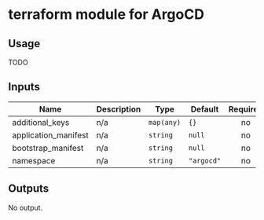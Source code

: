 # terraform module for ArgoCD

## Usage
TODO
<!-- BEGINNING OF PRE-COMMIT-TERRAFORM DOCS HOOK -->
## Inputs

| Name | Description | Type | Default | Required |
|------|-------------|------|---------|:--------:|
| additional\_keys | n/a | `map(any)` | `{}` | no |
| application\_manifest | n/a | `string` | `null` | no |
| bootstrap\_manifest | n/a | `string` | `null` | no |
| namespace | n/a | `string` | `"argocd"` | no |

## Outputs

No output.

<!-- END OF PRE-COMMIT-TERRAFORM DOCS HOOK -->

